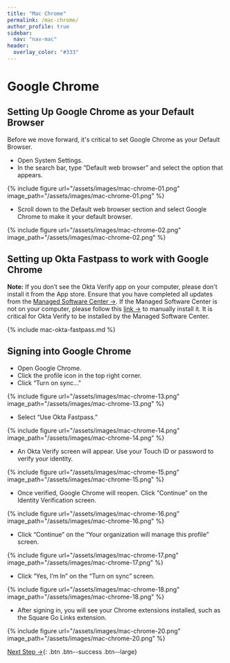 ```yaml
---
title: "Mac Chrome"
permalink: /mac-chrome/
author_profile: true
sidebar:
  nav: "nav-mac"
header:
  overlay_color: "#333"
---
```

# Google Chrome

## Setting Up Google Chrome as your Default Browser
Before we move forward, it's critical to set Google Chrome as your Default Browser.
* Open System Settings. 
* In the search bar, type “Default web browser” and select the option that appears.

{% include figure url="/assets/images/mac-chrome-01.png" image_path="/assets/images/mac-chrome-01.png" %}

* Scroll down to the Default web browser section and select Google Chrome to make it your default browser.

{% include figure url="/assets/images/mac-chrome-02.png" image_path="/assets/images/mac-chrome-02.png" %}

## Setting up Okta Fastpass to work with Google Chrome

__Note:__ If you don’t see the Okta Verify app on your computer, please don't install it from the App store. Ensure that you have completed all updates from the [Managed Software Center &rarr;](/_pages/mac-installs.md/). If the Managed Software Center is not on your computer, please follow this [link &rarr;](/_pages/mac-mdm.md) to manually install it. It is critical for Okta Verify to be installed by the Managed Software Center.  

{% include mac-okta-fastpass.md %}


## Signing into Google Chrome
* Open Google Chrome.
* Click the profile icon in the top right corner.
* Click “Turn on sync…”

{% include figure url="/assets/images/mac-chrome-13.png" image_path="/assets/images/mac-chrome-13.png" %}

* Select “Use Okta Fastpass.”

{% include figure url="/assets/images/mac-chrome-14.png" image_path="/assets/images/mac-chrome-14.png" %}

* An Okta Verify screen will appear. Use your Touch ID or password to verify your identity.

{% include figure url="/assets/images/mac-chrome-15.png" image_path="/assets/images/mac-chrome-15.png" %}

* Once verified, Google Chrome will reopen. Click “Continue” on the Identity Verification screen.

{% include figure url="/assets/images/mac-chrome-16.png" image_path="/assets/images/mac-chrome-16.png" %}

* Click “Continue” on the “Your organization will manage this profile” screen.

{% include figure url="/assets/images/mac-chrome-17.png" image_path="/assets/images/mac-chrome-17.png" %}

* Click “Yes, I’m In” on the “Turn on sync” screen.

{% include figure url="/assets/images/mac-chrome-18.png" image_path="/assets/images/mac-chrome-18.png" %}

* After signing in, you will see your Chrome extensions installed, such as the Square Go Links extension.

{% include figure url="/assets/images/mac-chrome-20.png" image_path="/assets/images/mac-chrome-20.png" %}

[Next Step &rarr;](/mac-go/){: .btn .btn--success .btn--large}
